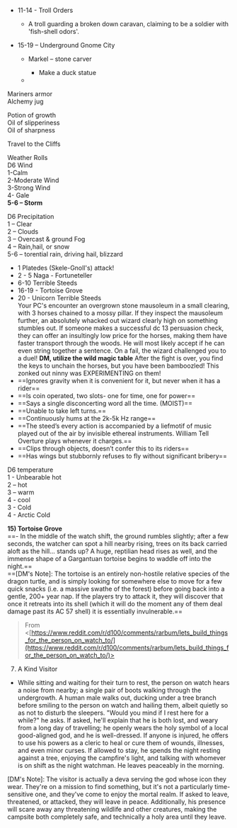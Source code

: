 - 11-14 - Troll Orders
    
    - A troll guarding a broken down caravan, claiming to be a soldier with 'fish-shell odors'.
- 15-19 – Underground Gnome City
    
    - Markel – stone carver
        
        - Make a duck statue
    -   
        
 
Mariners armor  
Alchemy jug
 
Potion of growth  
Oil of slipperiness  
Oil of sharpness

Travel to the Cliffs
 
Weather Rolls  
D6 Wind  
1-Calm  
2-Moderate Wind  
3-Strong Wind  
4- Gale  
**5-6 – Storm**
 
D6 Precipitation  
1 – Clear  
2 – Clouds  
3 – Overcast & ground Fog  
4 – Rain,hail, or snow  
5-6 – torential rain, driving hail, blizzard
 - 1 Platedes (Skele-Gnoll's) attack!
- 2 - 5 Naga - Fortuneteller
- 6-10 Terrible Steeds
- 16-19 - Tortoise Grove
- 20 - Unicorn 
Terrible Steeds  
Your PC's encounter an overgrown stone mausoleum in a small clearing, with 3 horses chained to a mossy pillar. If they inspect the mausoleum further, an absolutely whacked out wizard clearly high on something stumbles out. If someone makes a successful dc 13 persuasion check, they can offer an insultingly low price for the horses, making them have faster transport through the woods. He will most likely accept if he can even string together a sentence. On a fail, the wizard challenged you to a duel! **DM, utilize the wild magic table** After the fight is over, you find the keys to unchain the horses, but you have been bamboozled! This zonked out ninny was EXPERIMENTING on them!
 - ==Ignores gravity when it is convenient for it, but never when it has a rider==
- ==Is coin operated, two slots- one for time, one for power==
- ==Says a single disconcerting word all the time. (MOIST)==
- ==Unable to take left turns.==
- ==Continuously hums at the 2k-5k Hz range==
- ==The steed’s every action is accompanied by a liefmotif of music played out of the air by invisible ethereal instruments. William Tell Overture plays whenever it charges.==
- ==Clips through objects, doesn’t confer this to its riders==
- ==Has wings but stubbornly refuses to fly without significant bribery==
 
D6 temperature  
1 - Unbearable hot  
2 – hot  
3 – warm  
4 - cool  
3 - Cold  
4 - Arctic Cold
       
**15) Tortoise Grove**  
==- In the middle of the watch shift, the ground rumbles slightly; after a few seconds, the watcher can spot a hill nearby rising, trees on its back carried aloft as the hill... stands up? A huge, reptilian head rises as well, and the immense shape of a Gargantuan tortoise begins to waddle off into the night.==  
==[DM's Note]: The tortoise is an entirely non-hostile relative species of the dragon turtle, and is simply looking for somewhere else to move for a few quick snacks (i.e. a massive swathe of the forest) before going back into a gentle, 200+ year nap. If the players try to attack it, they will discover that once it retreats into its shell (which it will do the moment any of them deal damage past its AC 57 shell) it is essentially invulnerable.==
 > From <[https://www.reddit.com/r/d100/comments/rarbum/lets_build_things_for_the_person_on_watch_to/](https://www.reddit.com/r/d100/comments/rarbum/lets_build_things_for_the_person_on_watch_to/)>  

7) A Kind Visitor
 
- While sitting and waiting for their turn to rest, the person on watch hears a noise from nearby; a single pair of boots walking through the undergrowth. A human male walks out, ducking under a tree branch before smiling to the person on watch and hailing them, albeit quietly so as not to disturb the sleepers. "Would you mind if I rest here for a while?" he asks. If asked, he'll explain that he is both lost, and weary from a long day of travelling; he openly wears the holy symbol of a local good-aligned god, and he is well-dressed. If anyone is injured, he offers to use his powers as a cleric to heal or cure them of wounds, illnesses, and even minor curses. If allowed to stay, he spends the night resting against a tree, enjoying the campfire's light, and talking with whomever is on shift as the night watchman. He leaves peaceably in the morning.
 
[DM's Note]: The visitor is actually a deva serving the god whose icon they wear. They're on a mission to find something, but it's not a particularly time-sensitive one, and they've come to enjoy the mortal realm. If asked to leave, threatened, or attacked, they will leave in peace. Additionally, his presence will scare away any threatening wildlife and other creatures, making the campsite both completely safe, and technically a holy area until they leave.